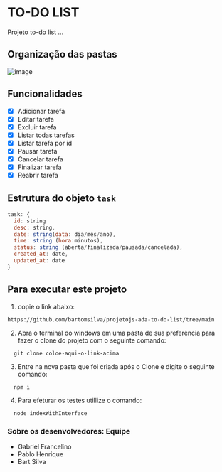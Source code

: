 # TO-DO LIST
Projeto to-do list ...

## Organização das pastas
![image](https://github.com/bartomsilva/projetojs-ada-to-do-list/assets/106079184/2b30d131-e761-4060-8081-930d7d76d58e)

## Funcionalidades
- [x] Adicionar tarefa
- [x] Editar tarefa
- [x] Excluir tarefa
- [x] Listar todas tarefas
- [x] Listar tarefa por id
- [x] Pausar tarefa
- [x] Cancelar tarefa
- [x] Finalizar tarefa
- [x] Reabrir tarefa
      
## Estrutura do objeto `task`
~~~javascript
task: {
  id: string
  desc: string,
  date: string(data: dia/mês/ano),
  time: string (hora:minutos),
  status: string (aberta/finalizada/pausada/cancelada),
  created_at: date,
  updated_at: date
}
~~~

## Para executar este projeto 
1) copie o link abaixo:
```
https://github.com/bartomsilva/projetojs-ada-to-do-list/tree/main
``` 
2) Abra o terminal do windows em uma pasta de sua preferência para fazer o clone do projeto com o seguinte comando:
```
  git clone coloe-aqui-o-link-acima
```
3) Entre na nova pasta que foi criada após o Clone e digite o seguinte comando:
```
  npm i
````  
4) Para efeturar os testes utillize o comando:
```
  node indexWithInterface
```

### Sobre os desenvolvedores: Equipe

- Gabriel Francelino
- Pablo Henrique
- Bart Silva

